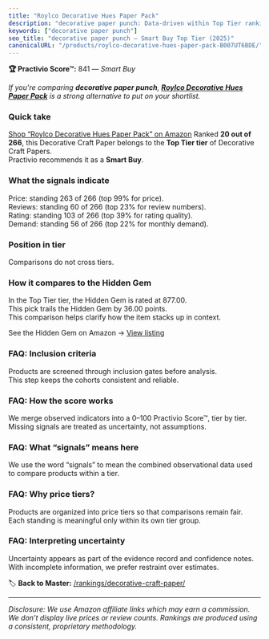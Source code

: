 ```yaml
---
title: "Roylco Decorative Hues Paper Pack"
description: "decorative paper punch: Data-driven within Top Tier ranking using the Practivio Score™. Positioned by quality, value, demand, findability, momentum."
keywords: ["decorative paper punch"]
seo_title: "decorative paper punch — Smart Buy Top Tier (2025)"
canonicalURL: "/products/roylco-decorative-hues-paper-pack-B007UT6BDE/"
---
```


**🏆 Practivio Score™:** 841 — _Smart Buy_


*If you're comparing **decorative paper punch**, **[Roylco Decorative Hues Paper Pack](https://www.amazon.com/dp/B007UT6BDE?tag=practivio-20)** is a strong alternative to put on your shortlist.*
### Quick take
[Shop “Roylco Decorative Hues Paper Pack” on Amazon](https://www.amazon.com/dp/B007UT6BDE?tag=practivio-20)
Ranked **20 out of 266**, this Decorative Craft Paper belongs to the **Top Tier tier** of Decorative Craft Papers.  
Practivio recommends it as a **Smart Buy**.

### What the signals indicate
Price: standing 263 of 266 (top 99% for price).  
Reviews: standing 60 of 266 (top 23% for review numbers).  
Rating: standing 103 of 266 (top 39% for rating quality).  
Demand: standing 56 of 266 (top 22% for monthly demand).

### Position in tier
Comparisons do not cross tiers.

### How it compares to the Hidden Gem
In the Top Tier tier, the Hidden Gem is rated at 877.00.  
This pick trails the Hidden Gem by 36.00 points.  
This comparison helps clarify how the item stacks up in context.  

See the Hidden Gem on Amazon → [View listing](https://www.amazon.com/dp/B089N2YTFN?tag=practivio-20)

### FAQ: Inclusion criteria
Products are screened through inclusion gates before analysis.  
This step keeps the cohorts consistent and reliable.

### FAQ: How the score works
We merge observed indicators into a 0–100 Practivio Score™, tier by tier.  
Missing signals are treated as uncertainty, not assumptions.

### FAQ: What “signals” means here
We use the word “signals” to mean the combined observational data used to compare products within a tier.

### FAQ: Why price tiers?
Products are organized into price tiers so that comparisons remain fair.  
Each standing is meaningful only within its own tier group.

### FAQ: Interpreting uncertainty
Uncertainty appears as part of the evidence record and confidence notes.  
With incomplete information, we prefer restraint over estimates.


🏷️ **Back to Master:** [/rankings/decorative-craft-paper/](/rankings/decorative-craft-paper/)

---
_Disclosure: We use Amazon affiliate links which may earn a commission. We don’t display live prices or review counts. Rankings are produced using a consistent, proprietary methodology._
